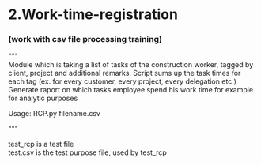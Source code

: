 # 2.Work-time-registration
### (work with csv file processing training)

"""</br>
Module which is taking a list of tasks of the construction worker, tagged by client, project and additional remarks.
Script sums up the task times for each tag (ex. for every customer, every project, every delegation etc.)
Generate raport on which tasks employee spend his work time for example for analytic purposes

Usage:  RCP.py filename.csv

"""

test_rcp is a test file</br>
test.csv is the test purpose file, used by test_rcp
